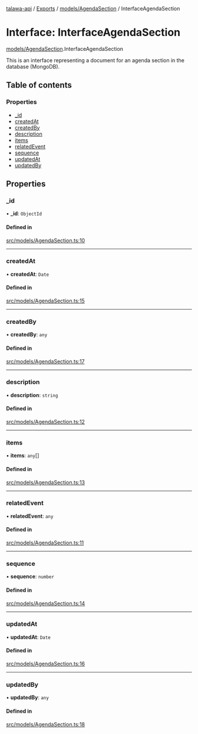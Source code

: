 [talawa-api](../README.md) / [Exports](../modules.md) / [models/AgendaSection](../modules/models_AgendaSection.md) / InterfaceAgendaSection

# Interface: InterfaceAgendaSection

[models/AgendaSection](../modules/models_AgendaSection.md).InterfaceAgendaSection

This is an interface representing a document for an agenda section in the database (MongoDB).

## Table of contents

### Properties

- [\_id](models_AgendaSection.InterfaceAgendaSection.md#_id)
- [createdAt](models_AgendaSection.InterfaceAgendaSection.md#createdat)
- [createdBy](models_AgendaSection.InterfaceAgendaSection.md#createdby)
- [description](models_AgendaSection.InterfaceAgendaSection.md#description)
- [items](models_AgendaSection.InterfaceAgendaSection.md#items)
- [relatedEvent](models_AgendaSection.InterfaceAgendaSection.md#relatedevent)
- [sequence](models_AgendaSection.InterfaceAgendaSection.md#sequence)
- [updatedAt](models_AgendaSection.InterfaceAgendaSection.md#updatedat)
- [updatedBy](models_AgendaSection.InterfaceAgendaSection.md#updatedby)

## Properties

### \_id

• **\_id**: `ObjectId`

#### Defined in

[src/models/AgendaSection.ts:10](https://github.com/PalisadoesFoundation/talawa-api/blob/9fa6a1c/src/models/AgendaSection.ts#L10)

___

### createdAt

• **createdAt**: `Date`

#### Defined in

[src/models/AgendaSection.ts:15](https://github.com/PalisadoesFoundation/talawa-api/blob/9fa6a1c/src/models/AgendaSection.ts#L15)

___

### createdBy

• **createdBy**: `any`

#### Defined in

[src/models/AgendaSection.ts:17](https://github.com/PalisadoesFoundation/talawa-api/blob/9fa6a1c/src/models/AgendaSection.ts#L17)

___

### description

• **description**: `string`

#### Defined in

[src/models/AgendaSection.ts:12](https://github.com/PalisadoesFoundation/talawa-api/blob/9fa6a1c/src/models/AgendaSection.ts#L12)

___

### items

• **items**: `any`[]

#### Defined in

[src/models/AgendaSection.ts:13](https://github.com/PalisadoesFoundation/talawa-api/blob/9fa6a1c/src/models/AgendaSection.ts#L13)

___

### relatedEvent

• **relatedEvent**: `any`

#### Defined in

[src/models/AgendaSection.ts:11](https://github.com/PalisadoesFoundation/talawa-api/blob/9fa6a1c/src/models/AgendaSection.ts#L11)

___

### sequence

• **sequence**: `number`

#### Defined in

[src/models/AgendaSection.ts:14](https://github.com/PalisadoesFoundation/talawa-api/blob/9fa6a1c/src/models/AgendaSection.ts#L14)

___

### updatedAt

• **updatedAt**: `Date`

#### Defined in

[src/models/AgendaSection.ts:16](https://github.com/PalisadoesFoundation/talawa-api/blob/9fa6a1c/src/models/AgendaSection.ts#L16)

___

### updatedBy

• **updatedBy**: `any`

#### Defined in

[src/models/AgendaSection.ts:18](https://github.com/PalisadoesFoundation/talawa-api/blob/9fa6a1c/src/models/AgendaSection.ts#L18)
